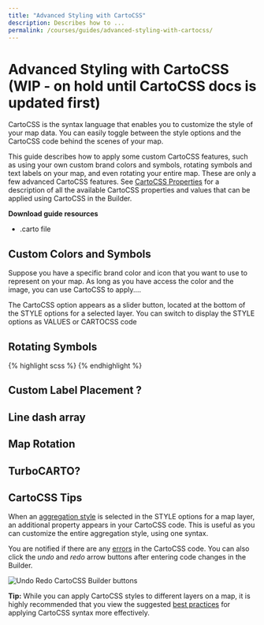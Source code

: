 ```yaml
---
title: "Advanced Styling with CartoCSS"
description: Describes how to ...
permalink: /courses/guides/advanced-styling-with-cartocss/
---
```


# Advanced Styling with CartoCSS (WIP - on hold until CartoCSS docs is updated first)

CartoCSS is the syntax language that enables you to customize the style of your map data. You can easily toggle between the style options and the CartoCSS code behind the scenes of your map.

This guide describes how to apply some custom CartoCSS features, such as using your own custom brand colors and symbols, rotating symbols and text labels on your map, and even rotating your entire map. These are only a few advanced CartoCSS features. See [CartoCSS Properties](https://carto.com/docs/carto-engine/cartocss/properties/) for a description of all the available CartoCSS properties and values that can be applied using CartoCSS in the Builder.

**Download guide resources**

- .carto file

## Custom Colors and Symbols

Suppose you have a specific brand color and icon that you want to use to represent on your map. As long as you have access the color and the image, you can use CartoCSS to apply....

The CartoCSS option appears as a slider button, located at the bottom of the STYLE options for a selected layer. You can switch to display the STYLE options as VALUES or CARTOCSS code

## Rotating Symbols



{% highlight scss %}
{% endhighlight %}

## Custom Label Placement ?

## Line dash array

## Map Rotation

## TurboCARTO?

## CartoCSS Tips

When an [aggregation style](https://carto.com/docs/carto-builder/styling-map-layers/#aggstyle) is selected in the STYLE options for a map layer, an additional property appears in your CartoCSS code. This is useful as you can customize the entire aggregation style, using one syntax. 

You are notified if there are any [errors](https://carto.com/carto-engine/cartocss/errors/#cartocss-errors) in the CartoCSS code. You can also click the *undo* and *redo* arrow buttons after entering code changes in the Builder.

<span class="wrap-border"><img src="{{ site.baseurl }}/img/layout/carto-builder/applying_code/cartocss_undo_redo.jpg" alt="Undo Redo CartoCSS Builder buttons" /></span>

**Tip:** While you can apply CartoCSS styles to different layers on a map, it is highly recommended that you view the suggested [best practices](https://carto.com/docs/carto-engine/cartocss/best-practices/) for applying CartoCSS syntax more effectively.
